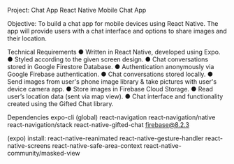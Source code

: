 Project: Chat App
React Native Mobile Chat App

Objective: To build a chat app for mobile devices using React Native. The app will
provide users with a chat interface and options to share images and their
location.

Technical Requirements
● Written in React Native, developed using Expo.
● Styled according to the given screen design.
● Chat conversations stored in Google Firestore Database.
● Authentication anonymously via Google Firebase authentication.
● Chat conversations stored locally.
● Send images from user's phone image library & take pictures with user's device camera app.
● Store images in Firebase Cloud Storage.
● Read user’s location data (sent via map view).
● Chat interface and functionality created using the Gifted Chat library.

Dependencies
expo-cli (global)
react-navigation
react-navigation/native 
react-navigation/stack
react-native-gifted-chat
firebase@8.2.3

(expo) install: 
react-native-reanimated 
react-native-gesture-handler 
react-native-screens 
react-native-safe-area-context 
react-native-community/masked-view


